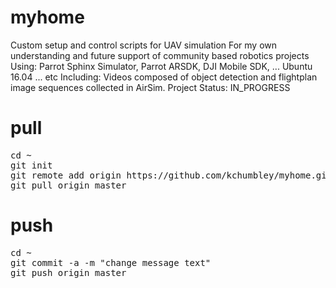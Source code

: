 # myhome
Custom setup and control scripts for UAV simulation
For my own understanding and future support of community based robotics projects 
Using:  Parrot Sphinx Simulator, Parrot ARSDK, DJI Mobile SDK,
        ...
        Ubuntu 16.04
        ...
        etc
Including: Videos composed of object detection and flightplan image sequences collected in AirSim.
Project Status: IN_PROGRESS

# pull
<pre>
cd ~
git init
git remote add origin https://github.com/kchumbley/myhome.git
git pull origin master
</pre>

# push
<pre>
cd ~
git commit -a -m "change message text"
git push origin master
</pre>
